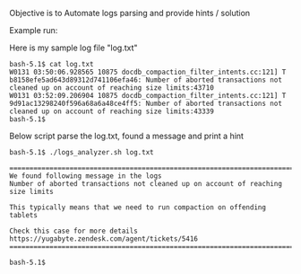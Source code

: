 Objective is to Automate logs parsing and provide hints / solution

Example run:

Here is my sample log file "log.txt"

```
bash-5.1$ cat log.txt
W0131 03:50:06.928565 10875 docdb_compaction_filter_intents.cc:121] T b8158efe5ad643d89312d741106efa46: Number of aborted transactions not cleaned up on account of reaching size limits:43710
W0131 03:52:09.206904 10875 docdb_compaction_filter_intents.cc:121] T 9d91ac13298240f596a68a6a48ce4ff5: Number of aborted transactions not cleaned up on account of reaching size limits:43339
bash-5.1$
```

Below script parse the log.txt, found a message and print a hint  
```
bash-5.1$ ./logs_analyzer.sh log.txt

============================================================================
We found following message in the logs
Number of aborted transactions not cleaned up on account of reaching size limits

This typically means that we need to run compaction on offending tablets

Check this case for more details
https://yugabyte.zendesk.com/agent/tickets/5416
============================================================================

bash-5.1$
```
